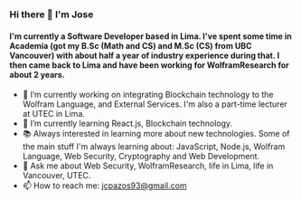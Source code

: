 ### Hi there 👋 I'm Jose

<!--
**jcpazos/jcpazos** is a ✨ _special_ ✨ repository because its `README.md` (this file) appears on your GitHub profile.

Here are some ideas to get you started:
-->
#### I'm currently a Software Developer based in Lima. I've spent some time in Academia (got my B.Sc (Math and CS) and M.Sc (CS) from UBC Vancouver) with about half a year of industry experience during that. I then came back to Lima and have been working for WolframResearch for about 2 years.

- 🔭 I’m currently working on integrating Blockchain technology to the Wolfram Language, and External Services. I'm also a part-time lecturer at UTEC in Lima.
- 🌱 I’m currently learning React.js, Blockchain technology.
- 📚 Always interested in learning more about new technologies. Some of the main stuff I'm always learning about: JavaScript, Node.js, Wolfram Language, Web Security, Cryptography and Web Development.
- 💬 Ask me about Web Security, WolframResearch, life in Lima, life in Vancouver, UTEC.
- 📫 How to reach me: jcpazos93@gmail.com

